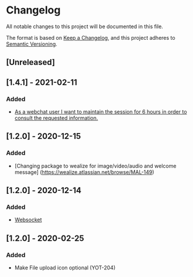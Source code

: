 # Changelog

All notable changes to this project will be documented in this file.

The format is based on [Keep a Changelog](https://keepachangelog.com/en/1.0.0/),
and this project adheres to [Semantic Versioning](https://semver.org/spec/v2.0.0.html).

## [Unreleased]

## [1.4.1] - 2021-02-11

### Added

- [As a webchat user I want to maintain the session for 6 hours in order to consult the requested information.](https://wealize.atlassian.net/browse/MAL-229)

## [1.2.0] - 2020-12-15

### Added

- [Changing package to wealize for image/video/audio and welcome message] (https://wealize.atlassian.net/browse/MAL-149)

## [1.2.0] - 2020-12-14

### Added

- [Websocket](https://wealize.atlassian.net/browse/MAL-149)

## [1.2.0] - 2020-02-25

### Added

- Make File upload icon optional (YOT-204)
